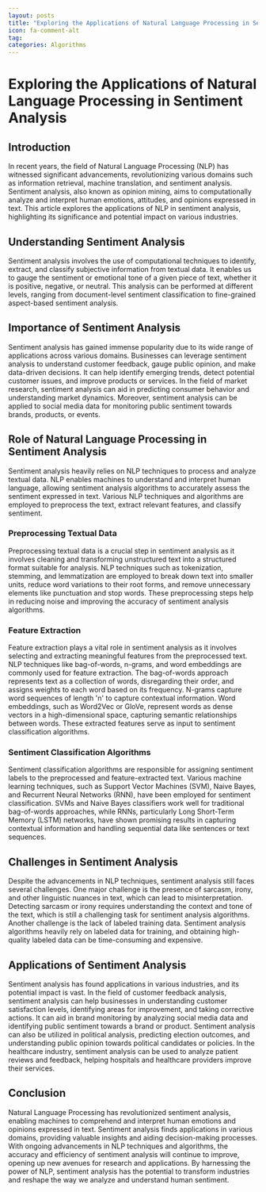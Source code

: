 ```yaml
---
layout: posts
title: "Exploring the Applications of Natural Language Processing in Sentiment Analysis"
icon: fa-comment-alt
tag:      
categories: Algorithms
---
```



# Exploring the Applications of Natural Language Processing in Sentiment Analysis

## Introduction

In recent years, the field of Natural Language Processing (NLP) has witnessed significant advancements, revolutionizing various domains such as information retrieval, machine translation, and sentiment analysis. Sentiment analysis, also known as opinion mining, aims to computationally analyze and interpret human emotions, attitudes, and opinions expressed in text. This article explores the applications of NLP in sentiment analysis, highlighting its significance and potential impact on various industries.

## Understanding Sentiment Analysis

Sentiment analysis involves the use of computational techniques to identify, extract, and classify subjective information from textual data. It enables us to gauge the sentiment or emotional tone of a given piece of text, whether it is positive, negative, or neutral. This analysis can be performed at different levels, ranging from document-level sentiment classification to fine-grained aspect-based sentiment analysis.

## Importance of Sentiment Analysis

Sentiment analysis has gained immense popularity due to its wide range of applications across various domains. Businesses can leverage sentiment analysis to understand customer feedback, gauge public opinion, and make data-driven decisions. It can help identify emerging trends, detect potential customer issues, and improve products or services. In the field of market research, sentiment analysis can aid in predicting consumer behavior and understanding market dynamics. Moreover, sentiment analysis can be applied to social media data for monitoring public sentiment towards brands, products, or events.

## Role of Natural Language Processing in Sentiment Analysis

Sentiment analysis heavily relies on NLP techniques to process and analyze textual data. NLP enables machines to understand and interpret human language, allowing sentiment analysis algorithms to accurately assess the sentiment expressed in text. Various NLP techniques and algorithms are employed to preprocess the text, extract relevant features, and classify sentiment.

### Preprocessing Textual Data

Preprocessing textual data is a crucial step in sentiment analysis as it involves cleaning and transforming unstructured text into a structured format suitable for analysis. NLP techniques such as tokenization, stemming, and lemmatization are employed to break down text into smaller units, reduce word variations to their root forms, and remove unnecessary elements like punctuation and stop words. These preprocessing steps help in reducing noise and improving the accuracy of sentiment analysis algorithms.

### Feature Extraction

Feature extraction plays a vital role in sentiment analysis as it involves selecting and extracting meaningful features from the preprocessed text. NLP techniques like bag-of-words, n-grams, and word embeddings are commonly used for feature extraction. The bag-of-words approach represents text as a collection of words, disregarding their order, and assigns weights to each word based on its frequency. N-grams capture word sequences of length 'n' to capture contextual information. Word embeddings, such as Word2Vec or GloVe, represent words as dense vectors in a high-dimensional space, capturing semantic relationships between words. These extracted features serve as input to sentiment classification algorithms.

### Sentiment Classification Algorithms

Sentiment classification algorithms are responsible for assigning sentiment labels to the preprocessed and feature-extracted text. Various machine learning techniques, such as Support Vector Machines (SVM), Naive Bayes, and Recurrent Neural Networks (RNN), have been employed for sentiment classification. SVMs and Naive Bayes classifiers work well for traditional bag-of-words approaches, while RNNs, particularly Long Short-Term Memory (LSTM) networks, have shown promising results in capturing contextual information and handling sequential data like sentences or text sequences.

## Challenges in Sentiment Analysis

Despite the advancements in NLP techniques, sentiment analysis still faces several challenges. One major challenge is the presence of sarcasm, irony, and other linguistic nuances in text, which can lead to misinterpretation. Detecting sarcasm or irony requires understanding the context and tone of the text, which is still a challenging task for sentiment analysis algorithms. Another challenge is the lack of labeled training data. Sentiment analysis algorithms heavily rely on labeled data for training, and obtaining high-quality labeled data can be time-consuming and expensive.

## Applications of Sentiment Analysis

Sentiment analysis has found applications in various industries, and its potential impact is vast. In the field of customer feedback analysis, sentiment analysis can help businesses in understanding customer satisfaction levels, identifying areas for improvement, and taking corrective actions. It can aid in brand monitoring by analyzing social media data and identifying public sentiment towards a brand or product. Sentiment analysis can also be utilized in political analysis, predicting election outcomes, and understanding public opinion towards political candidates or policies. In the healthcare industry, sentiment analysis can be used to analyze patient reviews and feedback, helping hospitals and healthcare providers improve their services.

## Conclusion

Natural Language Processing has revolutionized sentiment analysis, enabling machines to comprehend and interpret human emotions and opinions expressed in text. Sentiment analysis finds applications in various domains, providing valuable insights and aiding decision-making processes. With ongoing advancements in NLP techniques and algorithms, the accuracy and efficiency of sentiment analysis will continue to improve, opening up new avenues for research and applications. By harnessing the power of NLP, sentiment analysis has the potential to transform industries and reshape the way we analyze and understand human sentiment.